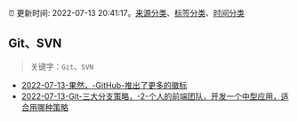 :alarm_clock: 更新时间: 2022-07-13 20:41:17。[来源分类](../README.md)、[标签分类](../TAGS.md)、[时间分类](../TIMELINE.md)

## Git、SVN


> 关键字：`Git`、`SVN`



- [2022-07-13-果然，-GitHub-推出了更多的徽标](https://www.v2ex.com/t/866005) 
- [2022-07-13-Git-三大分支策略，-2-个人的前端团队，开发一个中型应用，适合用哪种策略](https://www.v2ex.com/t/865994) 